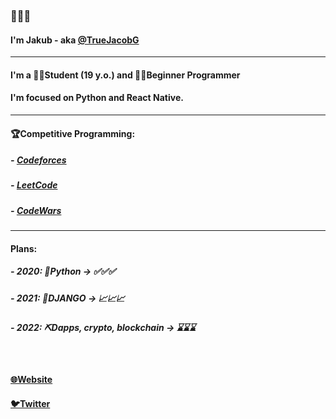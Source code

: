 ### 👋👋👋
#### I'm Jakub - aka [@TrueJacobG][twitter]

---

#### I'm a 👨‍🎓Student (19 y.o.) and 👨‍💻Beginner Programmer
#### I'm focused on Python and React Native.

---

#### 🏆Competitive Programming:
##### - [Codeforces][codeforces-website]
##### - [LeetCode][leetcode-website]
##### - [CodeWars][codewars-website]

---

#### Plans:
##### - 2020: 🐍Python -> ✅✅✅
##### - 2021: 🤠DJANGO -> 📈📈📈
##### - 2022: ⛏️Dapps, crypto, blockchain -> ⌛⌛⌛

</br>

#### [🌐Website][website]
#### [🐦Twitter][twitter]


[website]: https://truejacobg.github.io/WEB/
[twitter]: https://twitter.com/TrueJacobG
[codeforces-website]: https://codeforces.com/profile/TrueJacobG
[leetcode-website]: https://leetcode.com/TrueJacobG/
[codewars-website]: https://www.codewars.com/users/TrueJacobG
